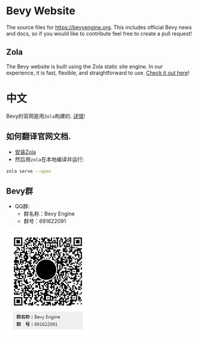 # Bevy Website

The source files for https://bevyengine.org. This includes official Bevy news and docs, so if you would like to contribute feel free to create a pull request!

## Zola

The Bevy website is built using the Zola static site engine. In our experience, it is fast, flexible, and straightforward to use. [Check it out here](https://www.getzola.org/)!


# 中文

Bevy的官网是用`Zola`构建的. [详情](https://www.getzola.org/)!

## 如何翻译官网文档.

- [安装Zola](https://www.getzola.org/documentation/getting-started/installation/)  
- 然后用`zola`在本地编译并运行:
```bash
zola serve --open
```

## Bevy群

- QQ群:
    - 群名称：Bevy Engine
    - 群号：691622091

![QQ](./static/assets/QQ.png)

